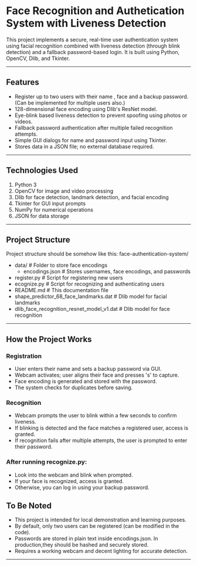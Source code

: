 # Face Recognition and Authetication System with Liveness Detection

This project implements a secure, real-time user authentication system using facial recognition combined with liveness detection (through blink detection) and a fallback password-based login. It is built using Python, OpenCV, Dlib, and Tkinter.

---

## Features

-  Register up to two users with their name , face and a backup password. (Can be implemented for multiple users also.)
-  128-dimensional face encoding using Dlib's ResNet model.
-  Eye-blink based liveness detection to prevent spoofing using photos or videos.
-  Fallback password authentication after multiple failed recognition attempts.
-  Simple GUI dialogs for name and password input using Tkinter.
-  Stores data in a JSON file; no external database required.

---

## Technologies Used

1. Python 3
2. OpenCV for image and video processing
3. Dlib for face detection, landmark detection, and facial encoding
4. Tkinter for GUI input prompts
5. NumPy for numerical operations
6. JSON for data storage

---

## Project Structure
Project structure should be somehow like this:
face-authentication-system/
 - data/             # Folder to store face encodings
     -  encodings.json          # Stores usernames, face encodings, and passwords
-  register.py                  # Script for registering new users
-  ecognize.py                  # Script for recognizing and authenticating users
-  README.md                    # This documentation file
-  shape_predictor_68_face_landmarks.dat        # Dlib model for facial landmarks
-  dlib_face_recognition_resnet_model_v1.dat    #  Dlib model for face recognition

---

## How the Project Works

### Registration

- User enters their name and sets a backup password via GUI.
- Webcam activates; user aligns their face and presses 's' to capture.
- Face encoding is generated and stored with the password.
- The system checks for duplicates before saving.

### Recognition

- Webcam prompts the user to blink within a few seconds to confirm liveness.
- If blinking is detected and the face matches a registered user, access is granted.
- If recognition fails after multiple attempts, the user is prompted to enter their password.

### After running recognize.py:

- Look into the webcam and blink when prompted.
- If your face is recognized, access is granted.
- Otherwise, you can log in using your backup password.

## To Be Noted
- This project is intended for local demonstration and learning purposes.
- By default, only two users can be registered (can be modified in the code).
- Passwords are stored in plain text inside encodings.json. In production,they should be hashed and securely stored.
- Requires a working webcam and decent lighting for accurate detection.

---
